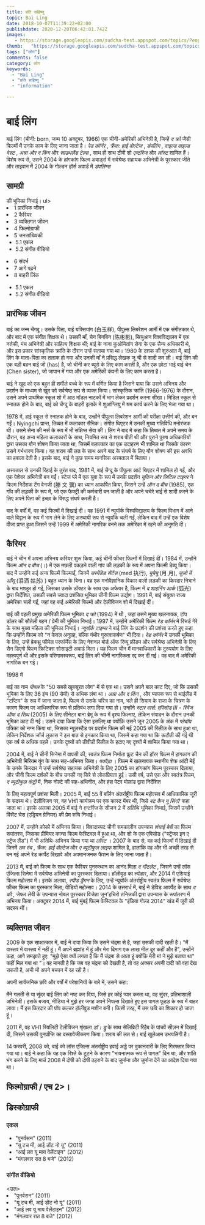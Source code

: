 ```yaml
---
title: प्रति सहिष्णु 
topic: Bai Ling
date: 2018-10-07T11:39:22+02:00
publishdate: 2020-12-20T06:42:01.742Z
images: 
   - https://storage.googleapis.com/sudcha-test.appspot.com/topics/People/bai_ling/1.jpeg
thumb:   "https://storage.googleapis.com/sudcha-test.appspot.com/topics/People/bai_ling/thumb.jpeg"
tags: ["लोग"]
comments: false
category: लोग
keywords: 
  - "Bai Ling"
  - "प्रति सहिष्णु "
  - "information"

---
```

<h1> बाई लिंग </h1> <p> बाई लिंग (चीनी: born, जन्म 10 अक्टूबर, 1966) एक चीनी-अमेरिकी अभिनेत्री है, जिन्हें <i> द क्रो </i> जैसी फिल्मों में उनके काम के लिए जाना जाता है। <i> रेड कॉर्नर </i>, <i> क्रैंक: हाई वोल्टेज </i>, <i> डंपलिंग </i>, <i> वाइल्ड वाइल्ड वेस्ट </i>, <i> अन्ना और द किंग </i> और <i> साउथलैंड टेल्स </i>, साथ ही साथ टीवी शो <i> एन्टॉरेज </i> और <i> लॉस्ट </i> शामिल हैं। विशेष रूप से, उसने 2004 के हांगकांग फिल्म अवार्ड्स में सर्वश्रेष्ठ सहायक अभिनेत्री के पुरस्कार जीते और ताइवान में 2004 के गोल्डन हॉर्स अवार्ड में <i> डंपलिंग्स </i> </p> <h2> सामग्री </h2 </b> की भूमिका निभाई। ul> <li> 1 प्रारंभिक जीवन </li> <li> 2 कैरियर </li> <li> 3 व्यक्तिगत जीवन </li> <li> 4 फिल्मोग्राफी </li> <li> 5 जनसांख्यिकी <ul> <li > 5.1 एकल </li> <li> 5.2 संगीत वीडियो </li> </ul> </li> <li> 6 संदर्भ </li> <li> 7 आगे पढ़ने </li> <li> 8 बाहरी लिंक </li> </ul> <ul> <li> 5.1 एकल </li> <li> 5.2 संगीत वीडियो </li> </ul> <h2> प्रारंभिक जीवन </h2> <p> बाई का जन्म चेंगदू। उसके पिता, बाई यक्सियांग (白玉祥), पीपुल्स लिबरेशन आर्मी में एक संगीतकार थे, और बाद में एक संगीत शिक्षक थे। उसकी माँ, चेन बिनबिन (陈彬彬), सिचुआन विश्वविद्यालय में एक नर्तकी, मंच अभिनेत्री और साहित्य शिक्षक थीं; बाई के नाना कुओमितांग सेना के एक सैन्य अधिकारी थे, और इस प्रकार सांस्कृतिक क्रांति के दौरान उन्हें सताया गया था। 1980 के दशक की शुरुआत में, बाई लिंग के माता-पिता का तलाक हो गया और उनकी माँ ने प्रसिद्ध लेखक जू ची से शादी कर ली। बाई लिंग की एक बड़ी बहन बाई जी (has) है, जो चीनी कर ब्यूरो के लिए काम करती है, और एक छोटा भाई बाई चेन (Chen sister), जो जापान में गया और एक अमेरिकी कंपनी के लिए काम करता है। </p> <p> बाई ने खुद को एक बहुत ही शर्मीले बच्चे के रूप में वर्णित किया है जिसने पाया कि उसने अभिनय और प्रदर्शन के माध्यम से खुद को सर्वश्रेष्ठ रूप से व्यक्त किया। सांस्कृतिक क्रांति (1966-1976) के दौरान, उसने अपने प्राथमिक स्कूल शो में आठ मॉडल नाटकों में भाग लेकर प्रदर्शन करना सीखा। मिडिल स्कूल से स्नातक होने के बाद, बाई को चेंग्दू के बाहरी इलाके में शुआंग्लियु में श्रम कार्य करने के लिए भेजा गया था। </p> <p> 1978 में, हाई स्कूल से स्नातक होने के बाद, उन्होंने पीपुल्स लिबरेशन आर्मी की परीक्षा उत्तीर्ण की, और बन गईं। Nyingchi प्रान्त, तिब्बत में कलाकार सैनिक। संगीत थिएटर में उनकी मुख्य गतिविधि मनोरंजक थी। उसने सेना की नर्स के रूप में भी संक्षिप्त सेवा की। लिंग ने बाद में कहा कि तिब्बत में अपने समय के दौरान, वह अन्य महिला कलाकारों के साथ, नियमित रूप से शराब पीती थी और पुराने पुरुष अधिकारियों द्वारा उसका यौन शोषण किया जाता था, जिसमें बलात्कार का एक उदाहरण भी शामिल था जिसके कारण उसने गर्भधारण किया। वह शराब की लत के साथ अपने बाद के संघर्ष के लिए यौन शोषण की इस अवधि का हवाला देती है। इसके बाद, बाई ने कुछ समय मानसिक अस्पताल में बिताया। </p> <p> अस्पताल से उनकी रिहाई के तुरंत बाद, 1981 में, बाई चेंग्दू के पीपुल्स आर्ट थिएटर में शामिल हो गईं, और एक पेशेवर अभिनेत्री बन गईं। स्टेज प्ले में एक युवा के रूप में उनके प्रदर्शन <i> यूकिन और लिटिल टाइगर </i> ने फिल्म निर्देशक टेंग वेनजी (滕 文 骥) का ध्यान आकर्षित किया, जिसने उन्हें <i> ऑन द बीच </i में उनकी पहली फिल्म भूमिका प्राप्त की। > (1985), एक गाँव की लड़की के रूप में, जो एक फैक्ट्री की कर्मचारी बन जाती है और अपने चचेरे भाई से शादी करने के लिए अपने पिता की इच्छा के विरुद्ध संघर्ष करती है। </p> <p> बाद के वर्षों में, वह कई फिल्मों में दिखाई दी। वह 1991 में न्यूयॉर्क विश्वविद्यालय के फिल्म विभाग में आने वाले विद्वान के रूप में भाग लेने के लिए अस्थायी रूप से न्यूयॉर्क चली गईं, लेकिन बाद में उन्हें एक विशेष वीजा प्राप्त हुआ जिसने उन्हें 1999 में अमेरिकी नागरिक बनने तक अमेरिका में रहने की अनुमति दी। </p> <h2 > कैरियर </h2> <p> बाई ने चीन में अपना अभिनय करियर शुरू किया, कई चीनी फीचर फिल्मों में दिखाई दीं। 1984 में, उन्होंने फिल्म <i> ऑन द बीच </i> (।) में एक मछली पकड़ने वाली गांव की लड़की के रूप में अपना फिल्मी डेब्यू किया। बाद में उन्होंने कई अन्य फिल्में फिल्माईं, जिनमें <i> सस्पेंडेड सेंटेंस </i> (med 执行), <i> युयेयु </i> (月 月), <i> सुजो में आँसू </i> (泪洒 姑苏) ) बहुत ध्यान के बिना। वह एक मनोवैज्ञानिक विकार वाली लड़की का किरदार निभाने के बाद मशहूर हो गई, जिसका उसके डॉक्टर के साथ एक अफेयर है, फिल्म में <i> द शाइनिंग आर्क </i> (弧光) द्वारा निर्देशित, उसकी सबसे ज्यादा प्रशंसित भूमिका चीनी फिल्म उद्योग। 1991 में, बाई संयुक्त राज्य अमेरिका चली गईं, जहां वह कई अमेरिकी फिल्मों और टेलीविजन शो में दिखाई दीं। </p> <p> बाई की पहली प्रमुख अमेरिकी फिल्म भूमिका <i> द क्रो </i> (1994) में थी , जहां उसने मुख्य खलनायक, टॉप डॉलर की सौतेली बहन / प्रेमी की भूमिका निभाई। 1997 में, उन्होंने अमेरिकी फिल्म <i> रेड कॉर्नर </i> में रिचर्ड गेरे के साथ मुख्य महिला की भूमिका निभाई। <i> न्यूयॉर्क टाइम्स </i> ने बाई लिंग के प्रदर्शन की प्रशंसा करते हुए कहा कि उन्होंने फिल्म को "न केवल अनुग्रह, बल्कि गंभीर गुरुत्वाकर्षण" भी दिया। <I> रेड कॉर्नर </i> में उनकी भूमिका के लिए, उन्हें ब्रेकथ्रू फीमेल परफॉर्मेंस के लिए नेशनल बोर्ड ऑफ रिव्यू फ्रीडम और सर्वश्रेष्ठ अभिनेत्री के लिए सैन डिएगो फिल्म क्रिटिक्स सोसाइटी अवार्ड मिला। यह फिल्म चीन में मानवाधिकारों के दुरुपयोग के लिए महत्वपूर्ण थी और इसके परिणामस्वरूप, बाई लिंग की चीनी नागरिकता रद्द कर दी गई। वह बाद में अमेरिकी नागरिक बन गई। </p> 1998 में <p> बाई का नाम <i> पीपल </i> के "50 सबसे खूबसूरत लोग" में से एक था। उसने अपने बाल काट दिए, जो कि उसकी भूमिका के लिए 36 इंच (90 सेमी) से अधिक लंबा था। <i> अन्ना और द किंग </i>, और व्यापक रूप से थाईलैंड में "टप्टिम" के रूप में जाना जाता है, फिल्म से उसके चरित्र का नाम, भले ही सियाम के राजा के चित्रण के कारण फिल्म पर आधिकारिक रूप से प्रतिबंध लगा दिया गया हो। उन्होंने <i> स्टार वार्स: एपिसोड III - रिवेंज ऑफ द सिथ </i> (2005) के लिए सीनेटर बाना ब्रेमू के रूप में दृश्य फिल्माए, लेकिन संपादन के दौरान उनकी भूमिका काट दी गई। उसने दावा किया कि ऐसा इसलिए था क्योंकि उसने जून 2005 के अंक में <i> प्लेबॉय </i> पत्रिका को नग्न किया था, जिसका न्यूज़स्टैंड पर प्रदर्शन फिल्म की मई 2005 की रिलीज़ के साथ हुआ था, लेकिन निर्देशक जॉर्ज लुकास ने इस बात से इनकार किया था, जिसमें कहा गया था कि कटौती की गई थी एक वर्ष से अधिक पहले। उनके दृश्यों को डीवीडी रिलीज़ के हटाए गए दृश्यों में शामिल किया गया था। </p> <p> 2004 में, बाई ने चीनी सिनेमा में वापसी की, स्वतंत्र फिल्म निर्माता फ्रूट चैन की हॉरर फिल्म में हांगकांग की अभिनेत्री मिरियम यूंग के साथ सह-अभिनय किया। <i > पकौड़ा </i>। फिल्म में खलनायक स्थानीय शेफ आंटी मेई के उनके किरदार ने उन्हें सर्वश्रेष्ठ सहायक अभिनेत्री के लिए 2005 का हांगकांग फिल्म पुरस्कार दिलाया, और चीनी फिल्म दर्शकों के बीच उनकी नए सिरे से लोकप्रियता हुई। उसी वर्ष, उसे एक और स्वतंत्र फिल्म, <i> द ब्यूटीफुल कंट्री </i> में, निक नोल्टे की सह-अभिनीत, और हंस पेटर मोलांड द्वारा निर्देशित </p> <p> के लिए महत्वपूर्ण प्रशंसा मिली। 2005 में, बाई 55 वें बर्लिन अंतर्राष्ट्रीय फिल्म महोत्सव में आधिकारिक जूरी के सदस्य थे। टेलीविज़न पर, वह VH1 कार्यक्रम पर एक कास्ट मेंबर थी, जिसे <i> बट कैन यू सिंग? </I> कहा जाता था। इसके अलावा 2005 में बाई ने <i> एन्टॉरेज </i> के सीजन 2 में अतिथि भूमिका निभाई, जिसमें उन्होंने विंसेंट चेस (एड्रियन ग्रेनियर) की प्रेम रुचि निभाई। </p> <p> 2007 में, उन्होंने कोको में अभिनय किया। विवादास्पद चीनी समकालीन उपन्यास <i> शंघाई बेबी </i> का फिल्म रूपांतरण, जिसका प्रीमियर कान्स फिल्म फेस्टिवल में हुआ था, और शो के एक एपिसोड ("स्ट्रेंजर इन ए स्ट्रेंज लैंड") में भी अतिथि-अभिनय किया गया था <i> लॉस्ट </i>। 2007 के बाद से, वह कई फिल्मों में दिखाई दी जिनमें <i> लव रंच </i>, <i> क्रैंक: हाई वोल्टेज </i> और <i> ए ब्यूटीफुल लाइफ </i> शामिल है, हालांकि वह और भी अच्छी तरह से बन गई अपने रेड कार्पेट दिखावे और अपमानजनक फैशन के लिए जाना जाता है। </p> <p> 2013 में, बाई को फिल्म के साथ एक कैरियर पुनरुत्थान का आनंद मिला <i> द गौंटलेट </i>, जिसने उन्हें लॉस एंजिल्स सिनेमा में सर्वश्रेष्ठ अभिनेत्री का पुरस्कार दिलाया। हॉलीवुड का त्योहार, और 2014 में एशियाई फिल्म महोत्सव में। इसके अलावा, <i> स्पीड ड्रैगन </i> के लिए, उन्हें न्यूयॉर्क अंतर्राष्ट्रीय स्वतंत्र फिल्म में सर्वश्रेष्ठ फीचर फिल्म का पुरस्कार मिला; वीडियो महोत्सव। 2014 के उत्तरार्ध में, बाई ने डेविड आर्क्वेट के साथ <i> द की </i>, जेफर लेवी के उपन्यास नोबल पुरस्कार विजेता जुन'इचिरो तनिज़की द्वारा उपन्यास के रूपांतरण में अभिनय किया। अक्टूबर 2014 में, बाई मुंबई फिल्म फेस्टिवल के "इंडिया गोल्ड 2014" खंड में जूरी की सदस्य थीं। </p> <h2> व्यक्तिगत जीवन </h2> <p> 2009 के एक साक्षात्कार में, बाई ने दावा किया कि उसने चंद्रमा से है, जहां उसकी दादी रहती है। "मैं वास्तव में वास्तव में नहीं हूं। मैं अपने ब्रह्मांड में हूं और मेरा दिमाग एक लाख मील दूर कहीं और है", उन्होंने कहा, आगे समझाते हुए: "मुझे ऐसा क्यों लगता है कि मैं चंद्रमा से आता हूं क्योंकि मेरी मां ने मुझे बताया था" कहीं मिल गया था ”। वह मानती है कि जब वह चंद्रमा को देखती है, तो वह अक्सर अपनी दादी को वहां देख सकती है, अभी भी अपने बचपन में रह रही है। </p> <p> अपनी सार्वजनिक छवि और वर्षों में परेशानियों के बारे में, उसने कहा: </p> <p> मैंने गलती से या सुंदर बाई लिंग को नष्ट कर दिया, जिसे हर कोई प्यार करता था, वह सुंदर, प्रतिभाशाली अभिनेत्री। इसके बजाय, मीडिया ने मुझे हर जगह अपने निपल्स दिखाते हुए इस पागल फूहड़ के रूप में बाहर लाया। मैं इस किरदार की पॉप कल्चर हॉलीवुड मशीन बनी। किसी तरह, मैं उस छवि का शिकार हो जाता हूं। </p> <p> 2011 में, वह VH1 रियलिटी टेलीविजन श्रृंखला <i> डॉ। ड्रू </i> के साथ सेलिब्रिटी रिहैब के पांचवें सीज़न में दिखाई दी, जिसने उसकी पुनर्प्राप्ति का दस्तावेजीकरण किया। शराब की लत से। बाई खुलेआम उभयलिंगी है। </p> <p> 14 फरवरी, 2008 को, बाई को लॉस एंजिल्स अंतर्राष्ट्रीय हवाई अड्डे पर दुकानदारी के लिए गिरफ्तार किया गया था। बाई ने कहा कि यह एक रिश्ते के टूटने के कारण "भावनात्मक रूप से पागल" दिन था, और शांति भंग करने के लिए मार्च 2008 में दोषी को दोषी ठहराने के बाद जुर्माना और जुर्माना देने का आदेश दिया गया था। </p> <h2> फिल्मोग्राफी / एच 2>। <h2> डिस्कोग्राफी </h2> <h3> एकल </h3> <ul> <li> "पुनर्वसन" (2011) </li> <li> "यू टच मी, आई डोंट नो यू" (2011) </li> <li> "आई लव यू माय वेलेंटाइन" (2012) </li> <li> "मंगलवार रात 8 बजे" (2012) </li> </ul> <h3> संगीत वीडियो </h3> <उल> <li> "पुनर्वसन" (2011) </li> <li> "यू टच मी, आई डोंट नो यू" (2011) </li> <li> "आई लव यू माय वेलेंटाइन" (2012) </li> <li> "मंगलवार रात 8 बजे" (2012) </li> </ul> 
